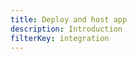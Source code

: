 ```yaml
---
title: Deploy and host app
description: Introduction
filterKey: integration
---
```


<inline-fragment integration="react" src="~/start/getting-started/fragments/vanillajs/hosting.md"></inline-fragment>
<inline-fragment integration="angular" src="~/start/getting-started/fragments/vanillajs/hosting.md"></inline-fragment>
<inline-fragment integration="ionic" src="~/start/getting-started/fragments/vanillajs/hosting.md"></inline-fragment>
<inline-fragment integration="js" src="~/start/getting-started/fragments/vanillajs/hosting.md"></inline-fragment>
<inline-fragment integration="vue" src="~/start/getting-started/fragments/vanillajs/hosting.md"></inline-fragment>


